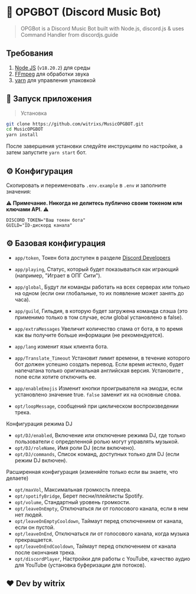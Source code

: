 # 🤖 OPGBOT (Discord Music Bot)

> OPGBot is a Discord Music Bot built with Node.js, discord.js & uses Command Handler from discordjs.guide

## Требования

1. [Node JS](https://nodejs.org/en/) (`v18.20.2`) для среды
2. [FFmpeg](https://www.ffmpeg.org) для обработки звука
3. [yarn](https://yarnpkg.com/getting-started/usage) для управления упаковкой


## 🚀 Запуск приложения

>Установка
```sh
git clone https://github.com/witrixs/MusicOPGBOT.git
cd MusicOPGBOT
yarn install
```

После завершения установки следуйте инструкциям по настройке, а затем запустите `yarn start` бот.

## ⚙️ Конфигурация

Скопировать и переименовать `.env.example` в `.env` и заполните значения:

⚠️ **Примечание. Никогда не делитесь публично своим токеном или ключами API.** ⚠️

```.env
DISCORD_TOKEN="Ваш токен бота"
GUILD="ID-дискорд канала"
```

## ⚙️ Базовая конфигурация

- `app/token`, Токен бота доступен в разделе [Discord Developers](https://discordapp.com/developers/applications)
- `app/playing`, Статус, который будет показываться как играющий (например, "Играет в ОПГ Сити").
- `app/global`, Будут ли команды работать на всех серверах или только на одном (если они глобальные, то их появление может занять до часа).
- `app/guild`, Гильдия, в которую будет загружена команда слэша (это применимо только в том случае, если global установлено в false).
- `app/extraMessages` Увеличит количество спама от бота, в то время как вы получите больше информации (не рекомендуется).

- `app/lang` изменит язык клиента бота.

- `app/Translate_Timeout` Установит лимит времени, в течение которого бот должен успешно создать перевод. Если время истекло, будет напечатана только оригинальная английская версия. Установите , none если хотите отключить ее.

- `app/enableEmojis` Изменит кнопки проигрывателя на эмодзи, если установлено значение true. `false` заменит их на основные слова.

- `opt/loopMessage`, сообщений при циклическом воспроизведении трека.

Конфигурация режима DJ

- `opt/DJ/enabled`, Включение или отключение режима DJ, где только пользователи с определенной ролью могут управлять музыкой.
- `opt/DJ/roleName`, Имя роли DJ (если включено).
- `opt/DJ/commands`, Список команд, доступных только для DJ (если режим DJ включен).

Расширенная конфигурация (изменяйте только если вы знаете, что делаете)

- `opt/maxVol`, Максимальная громкость плеера.
- `opt/spotifyBridge`, Берет песни/плейлисты Spotify.
- `opt/volume`, Стандартный уровень громкости.
- `opt/leaveOnEmpty`, Отключаться ли от голосового канала, если в нем нет людей.
- `opt/leaveOnEmptyCooldown`, Таймаут перед отключением от канала, если он пустой.
- `opt/leaveOnEnd`,  Отключаться ли от голосового канала, когда музыка прекращается.
- `opt/leaveOnEndCooldown`, Таймаут перед отключением от канала после окончания трека.
- `opt/discordPlayer`, Настройки для работы с YouTube, качество аудио для YouTube (установка буферизации для потоков).

## ❤️ Dev by witrix
